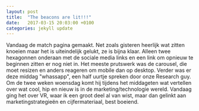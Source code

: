 ```yaml
---
layout: post
title:  "The beacons are lit!!!"
date:   2017-03-15 20:03:00 +0100
categories: jekyll update
---
```

Vandaag de match pagina gemaakt. Net zoals gisteren heerlijk wat zitten knoeien maar het is uiteindelijk gelukt, ze is bijna klaar. Alleen twee hexagonnen onderaan met de sociale media links en een link om opnieuw te beginnen zitten er nog niet in. Het meeste prutswerk was de carousel, die moet resizen en anders reageren om mobile dan op desktop. Verder was er deze middag "whassapp", een half uurtje spreken door onze Research guy. Om de twee weken woensdag komt hij tijdens het middageten wat vertellen over wat cool, hip en nieuw is in de marketing/technologie wereld. Vandaag ging het over VR, waar ik een groot deel al van wist, maar dan gelinkt aan marketingstrategieën en cijfermateriaal, best boeiend.